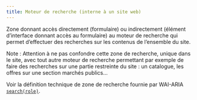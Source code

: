 ```yaml
---
title: Moteur de recherche (interne à un site web)
---
```


Zone donnant accès directement (formulaire) ou indirectement (élément d’interface donnant accès au formulaire) au moteur de recherche qui permet d’effectuer des recherches sur les contenus de l’ensemble du site.

Note : Attention à ne pas confondre cette zone de recherche, unique dans le site, avec tout autre moteur de recherche permettant par exemple de faire des recherches sur une partie restreinte du site : un catalogue, les offres sur une section marchés publics…

Voir la définition technique de zone de recherche fournie par WAI-ARIA [`search(role)`](https://www.w3.org/TR/wai-aria-1.1/#search).
